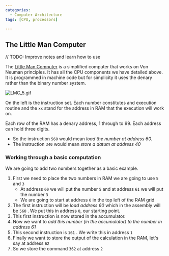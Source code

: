 ```yaml
---
categories:
  - Computer Architecture
tags: [CPU, processors]

---
```

## The Little Man Computer

// TODO: Improve notes and learn how to use

The [Little Man Computer](https://peterhigginson.co.uk/lmc/) is a simplified computer that works on Von Neuman principles. It has all the CPU components we have detailed above. It is programmed in machine code but for simplicity it uses the denary rather than the binary number system.

![LMC_5.gif](/img/LMC_5.gif)

On the left is the instruction set. Each number constitutes and execution routine and the `xx` stand for the address in RAM that the execution will work on.

Each row of the RAM has a denary address, 1 through to 99. Each address can hold three digits.

* So the instruction `560` would mean *load the number at address 60.*
* The instruction `340` would mean *store a datum at address 40*

### Working through a basic computation

We are going to add two numbers together as a basic example.

1. First we need to place the two numbers in RAM we are going to use `5` and `3`
   * At address `60` we will put the number `5` and at address `61` we will put the number `3`
   * We are going to start at address `0` in the top left of the RAM grid
1. The first instruction will be *load address 60* which in the assembly will be `560` . We put this in address `0`, our starting point.
1. This first instruction is now stored in the accumulator.
1. Now we want to *add this number (in the accumulator) to the number in address 61*
1. This second instruction is `161` . We write this in address `1`
1. Finally we want to store the output of the calculation in the RAM, let's say at address `62`
1. So we store the command `362` at address `2`
